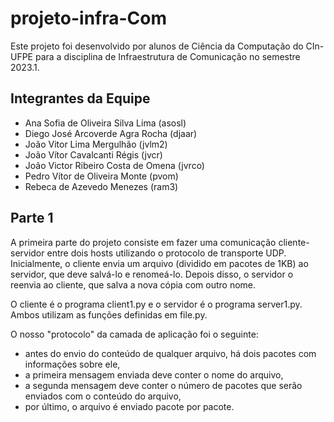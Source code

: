 # projeto-infra-Com

Este projeto foi desenvolvido por alunos de Ciência da Computação do CIn-UFPE para a disciplina de Infraestrutura de Comunicação no semestre 2023.1.

## Integrantes da Equipe

- Ana Sofia de Oliveira Silva Lima (asosl)
- Diego José Arcoverde Agra Rocha (djaar)
- João Vitor Lima Mergulhão (jvlm2)
- João Vítor Cavalcanti Régis (jvcr)
- João Victor Ribeiro Costa de Omena (jvrco)
- Pedro Vítor de Oliveira Monte (pvom)
- Rebeca de Azevedo Menezes (ram3)

## Parte 1

A primeira parte do projeto consiste em fazer uma comunicação cliente-servidor entre dois hosts utilizando o protocolo de transporte UDP. 
Inicialmente, o cliente envia um arquivo (dividido em pacotes de 1KB) ao servidor, que deve salvá-lo e renomeá-lo. Depois disso, o servidor o reenvia ao cliente, que salva a nova cópia com outro nome.

O cliente é o programa client1.py e o servidor é o programa server1.py. Ambos utilizam as funções definidas em file.py.

O nosso "protocolo" da camada de aplicação foi o seguinte: 
- antes do envio do conteúdo de qualquer arquivo, há dois pacotes com informações sobre ele,
- a primeira mensagem enviada deve conter o nome do arquivo,
- a segunda mensagem deve conter o número de pacotes que serão enviados com o conteúdo do arquivo,
- por último, o arquivo é enviado pacote por pacote.

